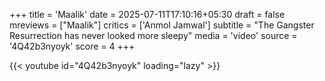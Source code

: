 +++
title = 'Maalik'
date = 2025-07-11T17:10:16+05:30
draft = false
mreviews = ["Maalik"]
critics = ['Anmol Jamwal']
subtitle = "The Gangster Resurrection has never looked more sleepy"
media = 'video'
source = '4Q42b3nyoyk'
score = 4
+++

{{< youtube id="4Q42b3nyoyk" loading="lazy" >}}
